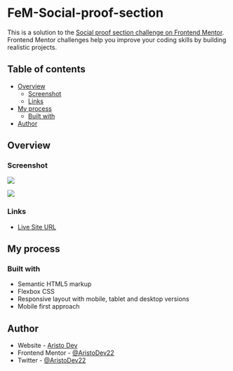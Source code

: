 # FeM-Social-proof-section

This is a solution to the [Social proof section challenge on Frontend Mentor](https://www.frontendmentor.io/challenges/social-proof-section-6e0qTv_bA). Frontend Mentor challenges help you improve your coding skills by building realistic projects.   

## Table of contents

- [Overview](#overview)
  - [Screenshot](#screenshot)
  - [Links](#links)
- [My process](#my-process)
  - [Built with](#built-with)
- [Author](#author)

## Overview

### Screenshot

![](./screenshot-desktop.png)

![](./screenshot-mobile.png)


### Links

- [Live Site URL](https://aristodev22.github.io/FeM-Social-proof-section/)

## My process

### Built with

- Semantic HTML5 markup
- Flexbox CSS
- Responsive layout with mobile, tablet and desktop versions
- Mobile first approach

## Author

- Website - [Aristo Dev](https://www.aristodev.com)
- Frontend Mentor - [@AristoDev22](https://www.frontendmentor.io/profile/aristodev22)
- Twitter - [@AristoDev22](https://www.twitter.com/aristodev22)
